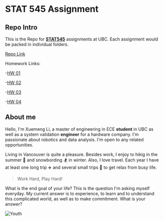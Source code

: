 # STAT 545 Assignment

## Repo Intro

This is the Repo for **[STAT545](https://stat545.stat.ubc.ca/)** assignments at UBC. Each assignment would be packed in individual folders. 

[Repo Link](https://stat545-ubc-hw-2019-20.github.io/stat545-hw-luckymeng7/)

Homework Links:

-[HW 01](https://stat545-ubc-hw-2019-20.github.io/stat545-hw-luckymeng7/hw01/hw01_gapminder.html)

-[HW 02](https://stat545-ubc-hw-2019-20.github.io/stat545-hw-luckymeng7/hw02/hw02_ggplot2_dplyr.html)

-[HW 03](https://stat545-ubc-hw-2019-20.github.io/stat545-hw-luckymeng7/hw03/hw03_dplyr_ggplot2.html)

-[HW 04](https://stat545-ubc-hw-2019-20.github.io/stat545-hw-luckymeng7/hw04/hw04_Tidy_Data_and_Joins.html)

## About me

Hello, I'm Xuemeng Li, a master of engineering in ECE **student** in UBC as well as a system validation **engineer** for a hardware company. I'm passionate about robotics and data analysis. I'm open to any related opportunities. 

Living in Vancouver is quite a pleasure. Besides work, I enjoy to hikig in the summer :evergreen_tree: and snowbording :snowboarder: in winter. Also, I love travel. Each year I have at least one long trip :airplane: and several small trips :red_car: to get relax from busy life. 

> Work Hard, Play Hard!

What is the end goal of your life? This is the question I'm asking myself everyday. My current answer is to experience, to learn and to understand this complicated world, as well as to make commitment. What is your answer?

 ![Youth](https://images.sadhguru.org/sites/default/files/media_files/iso/en/57758-youth-faith-and-belief.jpg)


